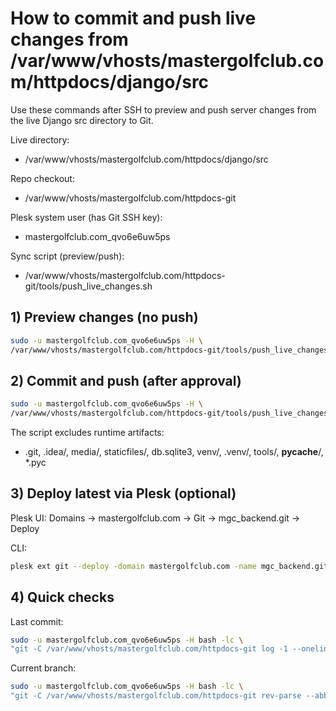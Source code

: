 # How to commit and push live changes from /var/www/vhosts/mastergolfclub.com/httpdocs/django/src

Use these commands after SSH to preview and push server changes from the live Django src directory to Git.

Live directory:
- /var/www/vhosts/mastergolfclub.com/httpdocs/django/src

Repo checkout:
- /var/www/vhosts/mastergolfclub.com/httpdocs-git

Plesk system user (has Git SSH key):
- mastergolfclub.com_qvo6e6uw5ps

Sync script (preview/push):
- /var/www/vhosts/mastergolfclub.com/httpdocs-git/tools/push_live_changes.sh

## 1) Preview changes (no push)
```bash
sudo -u mastergolfclub.com_qvo6e6uw5ps -H \
/var/www/vhosts/mastergolfclub.com/httpdocs-git/tools/push_live_changes.sh
```

## 2) Commit and push (after approval)
```bash
sudo -u mastergolfclub.com_qvo6e6uw5ps -H \
/var/www/vhosts/mastergolfclub.com/httpdocs-git/tools/push_live_changes.sh push
```

The script excludes runtime artifacts:
- .git, .idea/, media/, staticfiles/, db.sqlite3, venv/, .venv/, tools/, __pycache__/, *.pyc

## 3) Deploy latest via Plesk (optional)
Plesk UI: Domains → mastergolfclub.com → Git → mgc_backend.git → Deploy

CLI:
```bash
plesk ext git --deploy -domain mastergolfclub.com -name mgc_backend.git
```

## 4) Quick checks
Last commit:
```bash
sudo -u mastergolfclub.com_qvo6e6uw5ps -H bash -lc \
"git -C /var/www/vhosts/mastergolfclub.com/httpdocs-git log -1 --oneline"
```
Current branch:
```bash
sudo -u mastergolfclub.com_qvo6e6uw5ps -H bash -lc \
"git -C /var/www/vhosts/mastergolfclub.com/httpdocs-git rev-parse --abbrev-ref HEAD"
```
